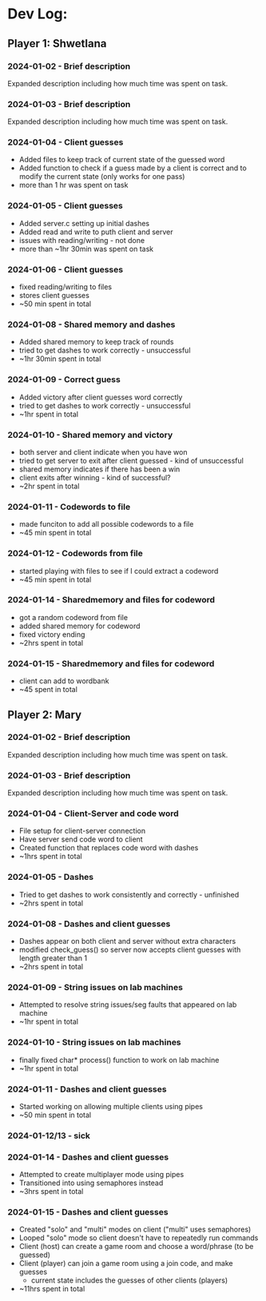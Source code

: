 # Dev Log:

## Player 1: Shwetlana

### 2024-01-02 - Brief description
Expanded description including how much time was spent on task.

### 2024-01-03 - Brief description
Expanded description including how much time was spent on task.

### 2024-01-04 - Client guesses
- Added files to keep track of current state of the guessed word
- Added function to check if a guess made by a client is correct and to modify the current state
(only works for one pass)
- more than 1 hr was spent on task 

### 2024-01-05 - Client guesses
- Added server.c setting up initial dashes
- Added read and write to puth client and server
- issues with reading/writing - not done
- more than ~1hr 30min was spent on task 

### 2024-01-06 - Client guesses
- fixed reading/writing to files
- stores client guesses
- ~50 min spent in total 

### 2024-01-08 - Shared memory and dashes
- Added shared memory to keep track of rounds
- tried to get dashes to work correctly - unsuccessful 
- ~1hr 30min spent in total

### 2024-01-09 - Correct guess
- Added victory after client guesses word correctly
- tried to get dashes to work correctly - unsuccessful 
- ~1hr spent in total

### 2024-01-10 - Shared memory and victory 
- both server and client indicate when you have won
- tried to get server to exit after client guessed - kind of unsuccessful 
- shared memory indicates if there has been a win
- client exits after winning - kind of successful?
- ~2hr spent in total

### 2024-01-11 -  Codewords to file
- made funciton to add all possible codewords to a file
- ~45 min spent in total

### 2024-01-12 - Codewords from file
- started playing with files to see if I could extract a codeword
- ~45 min spent in total

### 2024-01-14 - Sharedmemory and files for codeword
- got a random codeword from file
- added shared memory for codeword
- fixed victory ending
- ~2hrs spent in total

### 2024-01-15 - Sharedmemory and files for codeword
- client can add to wordbank
- ~45 spent in total

## Player 2: Mary

### 2024-01-02 - Brief description
Expanded description including how much time was spent on task.

### 2024-01-03 - Brief description
Expanded description including how much time was spent on task.

### 2024-01-04 - Client-Server and code word
- File setup for client-server connection
- Have server send code word to client
- Created function that replaces code word with dashes
- ~1hrs spent in total

### 2024-01-05 - Dashes
- Tried to get dashes to work consistently and correctly - unfinished
- ~2hrs spent in total

### 2024-01-08 - Dashes and client guesses
- Dashes appear on both client and server without extra characters
- modified check_guess() so server now accepts client guesses with length greater than 1
- ~2hrs spent in total

### 2024-01-09 - String issues on lab machines
- Attempted to resolve string issues/seg faults that appeared on lab machine
- ~1hr spent in total

### 2024-01-10 - String issues on lab machines
- finally fixed char* process() function to work on lab machine
- ~1hr spent in total

### 2024-01-11 - Dashes and client guesses
- Started working on allowing multiple clients using pipes
- ~50 min spent in total

### 2024-01-12/13 - sick

### 2024-01-14 - Dashes and client guesses
- Attempted to create multiplayer mode using pipes
- Transitioned into using semaphores instead
- ~3hrs spent in total

### 2024-01-15 - Dashes and client guesses
- Created "solo" and "multi" modes on client ("multi" uses semaphores)
- Looped "solo" mode so client doesn't have to repeatedly run commands
- Client (host) can create a game room and choose a word/phrase (to be guessed)
- Client (player) can join a game room using a join code, and make guesses
    - current state includes the guesses of other clients (players)
- ~11hrs spent in total
